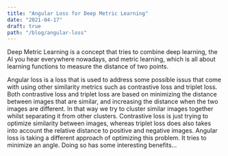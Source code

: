 ```yaml
---
title: "Angular Loss for Deep Metric Learning"
date: "2021-04-17"
draft: true
path: "/blog/angular-loss"
---
```


Deep Metric Learning is a concept that tries to combine deep learning, the AI you hear everywhere nowadays, and metric learning, which is all about learning functions to measure the distance of two points.

Angular loss is a loss that is used to address some possible issus that come with using other similarity metrics such as contrastive loss and triplet loss.
Both contrastive loss and triplet loss are based on minimizing the distance between images that are similar, and increasing the distance when the two images are different. In that way we try to cluster similar images together whilst separating it from other clusters. Contrastive loss is just trying to optimize similarity between images, whereas triplet loss does also takes into account the relative distance to positive and negative images.
Angular loss is taking a different approach of optimizing this problem. It tries to minimize an angle. Doing so has some interesting benefits...